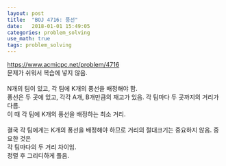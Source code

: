 ```yaml
---
layout: post
title:  "BOJ 4716: 풍선"
date:   2018-01-01 15:49:05 
categories: problem_solving
use_math: true
tags: problem_solving
---
```

<a target="_blank" href="https://www.acmicpc.net/problem/4716">https://www.acmicpc.net/problem/4716</a><br/>
문제가 쉬워서 복습에 넣지 않음.<br/>
<br/>
N개의 팀이 있고, 각 팀에 K개의 풍선을 배정해야 함.<br/>
풍선은 두 곳에 있고, 각각 A개, B개만큼의 재고가 있음. 각 팀마다 두 곳까지의 거리가 다름.<br/>
이 때 각 팀에 K개의 풍선을 배정하는 최소 거리.<br/>
<br/>
결국 각 팀에게는 K개의 풍선을 배정해야 하므로 거리의 절대크기는 중요하지 않음. 중요한 것은<br/>
각 팀마다의 두 거리 차이임. <br/>
정렬 후 그리디하게 풀음.<br/>
<br/>



[quan]: https://github.com/nailbrainz/Algospot/blob/master/QUANTIZE/QUANTIZE.cpp